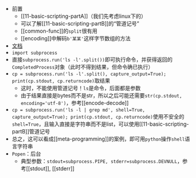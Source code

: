 - 前置
  - [[11-basic-scripting-partA]]（我们先考虑linux下的）
  - 可以了解[[11-basic-scripting-partB]]的“管道记号”
  - [[common-func]]的`split`很有用
  - [[encoding]]中解码`b'某某'`这样字节数组的方法
- [文档](https://docs.python.org/3/library/subprocess.html)
- `import subprocess`
- 直接`subprocess.run('ls -l'.split())`即可执行命令，并获得返回的`CompletedProcess`对象（此时不得到结果，但命令确已执行）
- `cp = subprocess.run('ls -l'.split(), capture_output=True); print(cp.stdout, cp.returncode)`取结果
  - 这时，不能使用管道记号！`ls`是命令，后面都是参数
  - 由于结果直接是bytes而不是str，所以之后可能还需要`str(cp.stdout, encoding='utf-8')`，参考[[encode-decode]]
- `cp = subprocess.run('ls -l | grep md', shell=True, capture_output=True); print(cp.stdout, cp.returncode)`使用不安全的`shell=True`，且输入直接是字符串而不是list，可以使用[[11-basic-scripting-partB]]管道记号
- 总之，这可以看成[[meta-programming]]的案例，即可用`python`操作`shell`语言字符串
- `Popen`：后台
  - 典型参数：`stdout=subprocess.PIPE, stderr=subprocess.DEVNULL`，参考[[stdout]], [[stderr]]